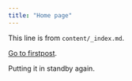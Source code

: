 ```yaml
---
title: "Home page"
---
```


This line is from `content/_index.md`.

[Go to firstpost](/firstpost/).

Putting it in standby again.
